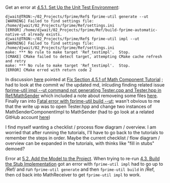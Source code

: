 Get an error at [4.5.1. Set Up the Unit Test Environment](https://nasa.github.io/fprime/Tutorials/MathComponent/Tutorial.html#The-MathSender-Component_Write-and-Run-Unit-Tests_Set-Up-the-Unit-Test-Environment):
```
djwait@TRON:~/02_Projects/fprime/Ref$ fprime-util generate --ut
[WARNING] Failed to find settings file: /home/djwait/02_Projects/fprime/Ref/settings.ini
[ERROR] /home/djwait/02_Projects/fprime/Ref/build-fprime-automatic-native-ut already exists.
djwait@TRON:~/02_Projects/fprime/Ref$ fprime-util impl --ut
[WARNING] Failed to find settings file: /home/djwait/02_Projects/fprime/Ref/settings.ini
make: *** No rule to make target 'Ref_testimpl'.  Stop.
[CMAKE] CMake failed to detect target, attempting CMake cache refresh and retry
make: *** No rule to make target 'Ref_testimpl'.  Stop.
[ERROR] CMake erred with return code 2
```
In discussion [here](https://github.com/nasa/fprime/discussions/1135#discussioncomment-2133443) pointed at [Fix Section 4.5.1 of Math Component Tutorial](https://github.com/nasa/fprime/pull/1243) ; had to look at the commit w/ the updated md, inlcuding finding related issue [fprime-util impl --ut command not generating Tester.cpp and Tester.hpp in Ref/MathSender](https://github.com/nasa/fprime/issues/1238) which included a note about removeing some files [here](https://github.com/nasa/fprime/issues/1238#issuecomment-1025790962). 
Finally ran into [Fatal error with fprime-util build --ut](https://github.com/nasa/fprime/issues/1258); wasn't obvious to me that the write up was to open Tester.hpp and change two instances of MathSenderComponentImpl to MathSender (had to go look at a related GitHub account [here](https://github.com/capsulecorplab/fprime/commit/5a815b4d6766edf7db385354688149462790c87d))


I find myself wanting a checklist / process flow diagram / overview. I am worried that after running the tutorials, I'll have to go back to the tutorials to remember the steps in order. Maybe the current checklist / flow diagram / overview can be expanded in the tutorials, with thinks like "fill in stubs" demoed?


Error at [5.2. Add the Model to the Project](https://nasa.github.io/fprime/Tutorials/MathComponent/Tutorial.html#The-MathReceiver-Component_Add-the-Model-to-the-Project). When trying to re-run [4.3. Build the Stub Implementation](https://nasa.github.io/fprime/Tutorials/MathComponent/Tutorial.html#The-MathSender-Component_Build-the-Stub-Implementation) got an error with `fprime-util impl` had to go up to /Ref/ and run `fprime-util generate` and then `fprime-util build` in /Ref, then cd back into MathReceiver to get `fprime-util impl` to work.

